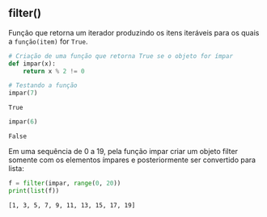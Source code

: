 ## filter()

Função que retorna um iterador produzindo os itens iteráveis para os quais a
`função(item)` for `True`.

``` python
# Criação de uma função que retorna True se o objeto for ímpar
def impar(x):
    return x % 2 != 0

# Testando a função
impar(7)
```

``` console
True
```

``` python
impar(6)
```

``` console
False
```

Em uma sequência de 0 a 19, pela função impar criar um objeto filter
somente com os elementos ímpares e posteriormente ser convertido para
lista:

``` python
f = filter(impar, range(0, 20))
print(list(f))
```

``` console
[1, 3, 5, 7, 9, 11, 13, 15, 17, 19]
```

